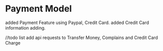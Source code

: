 # Payment Model
added Payment Feature using Paypal, Credit Card.
added Credit Card information adding.

//todo list
add api requests to Transfer Money, Complains and Credit Card Charge 
